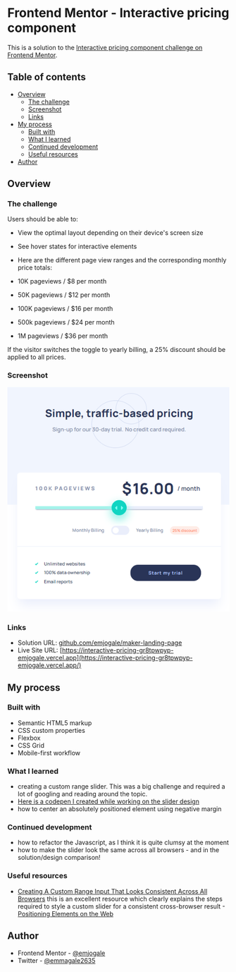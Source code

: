 # Frontend Mentor - Interactive pricing component

This is a solution to the [Interactive pricing component challenge on Frontend Mentor](https://www.frontendmentor.io/challenges/interactive-pricing-component-card-t0m8PIyY8).

## Table of contents

- [Overview](#overview)
  - [The challenge](#the-challenge)
  - [Screenshot](#screenshot)
  - [Links](#links)
- [My process](#my-process)
  - [Built with](#built-with)
  - [What I learned](#what-i-learned)
  - [Continued development](#continued-development)
  - [Useful resources](#useful-resources)
- [Author](#author)

## Overview

### The challenge

Users should be able to:

- View the optimal layout depending on their device's screen size
- See hover states for interactive elements
- Here are the different page view ranges and the corresponding monthly price totals:

- 10K pageviews / $8 per month
- 50K pageviews / $12 per month
- 100K pageviews / $16 per month
- 500k pageviews / $24 per month
- 1M pageviews / $36 per month

If the visitor switches the toggle to yearly billing, a 25% discount should be applied to all prices.

### Screenshot

![](./images/screenshot.png)

### Links

- Solution URL: [github.com/emjogale/maker-landing-page](https://github.com/emjogale/interactive-pricing)
- Live Site URL: [https://interactive-pricing-gr8tpwpyp-emjogale.vercel.app](https://interactive-pricing-gr8tpwpyp-emjogale.vercel.app/)

## My process

### Built with

- Semantic HTML5 markup
- CSS custom properties
- Flexbox
- CSS Grid
- Mobile-first workflow

### What I learned

- creating a custom range slider. This was a big challenge and required a lot of googling and reading around the topic.
- [Here is a codepen I created while working on the slider design](https://codepen.io/emjogale/pen/yLPVYXv)
- how to center an absolutely positioned element using negative margin

### Continued development

- how to refactor the Javascript, as I think it is quite clumsy at the moment
- how to make the slider look the same across all browsers - and in the solution/design comparison!

### Useful resources

- [Creating A Custom Range Input That Looks Consistent Across All Browsers](https://www.smashingmagazine.com/2021/12/create-custom-range-input-consistent-browsers/?utm_source=CSS-Weekly&utm_campaign=Issue-490&utm_medium=email#comments-create-custom-range-input-consistent-browsers) this is an excellent resource which clearly explains the steps required to style a custom slider for a consistent cross-browser result -[Positioning Elements on the Web](https://thoughtbot.com/blog/positioning#position)

## Author

- Frontend Mentor - [@emjogale](https://www.frontendmentor.io/profile/emjogale)
- Twitter - [@emmagale2635](https://www.twitter.com/emmagale2635)
